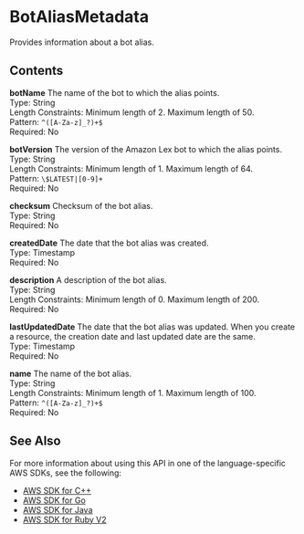 # BotAliasMetadata<a name="API_BotAliasMetadata"></a>

Provides information about a bot alias\.

## Contents<a name="API_BotAliasMetadata_Contents"></a>

 **botName**   <a name="lex-Type-BotAliasMetadata-botName"></a>
The name of the bot to which the alias points\.  
Type: String  
Length Constraints: Minimum length of 2\. Maximum length of 50\.  
Pattern: `^([A-Za-z]_?)+$`   
Required: No

 **botVersion**   <a name="lex-Type-BotAliasMetadata-botVersion"></a>
The version of the Amazon Lex bot to which the alias points\.  
Type: String  
Length Constraints: Minimum length of 1\. Maximum length of 64\.  
Pattern: `\$LATEST|[0-9]+`   
Required: No

 **checksum**   <a name="lex-Type-BotAliasMetadata-checksum"></a>
Checksum of the bot alias\.  
Type: String  
Required: No

 **createdDate**   <a name="lex-Type-BotAliasMetadata-createdDate"></a>
The date that the bot alias was created\.  
Type: Timestamp  
Required: No

 **description**   <a name="lex-Type-BotAliasMetadata-description"></a>
A description of the bot alias\.  
Type: String  
Length Constraints: Minimum length of 0\. Maximum length of 200\.  
Required: No

 **lastUpdatedDate**   <a name="lex-Type-BotAliasMetadata-lastUpdatedDate"></a>
The date that the bot alias was updated\. When you create a resource, the creation date and last updated date are the same\.  
Type: Timestamp  
Required: No

 **name**   <a name="lex-Type-BotAliasMetadata-name"></a>
The name of the bot alias\.  
Type: String  
Length Constraints: Minimum length of 1\. Maximum length of 100\.  
Pattern: `^([A-Za-z]_?)+$`   
Required: No

## See Also<a name="API_BotAliasMetadata_SeeAlso"></a>

For more information about using this API in one of the language\-specific AWS SDKs, see the following:
+  [AWS SDK for C\+\+](https://docs.aws.amazon.com/goto/SdkForCpp/lex-models-2017-04-19/BotAliasMetadata) 
+  [AWS SDK for Go](https://docs.aws.amazon.com/goto/SdkForGoV1/lex-models-2017-04-19/BotAliasMetadata) 
+  [AWS SDK for Java](https://docs.aws.amazon.com/goto/SdkForJava/lex-models-2017-04-19/BotAliasMetadata) 
+  [AWS SDK for Ruby V2](https://docs.aws.amazon.com/goto/SdkForRubyV2/lex-models-2017-04-19/BotAliasMetadata) 